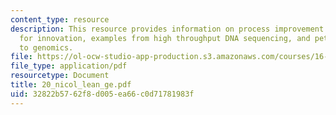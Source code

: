 ```yaml
---
content_type: resource
description: This resource provides information on process improvement as a catalyst
  for innovation, examples from high throughput DNA sequencing, and petrochemicals
  to genomics.
file: https://ol-ocw-studio-app-production.s3.amazonaws.com/courses/16-852j-integrating-the-lean-enterprise-fall-2005/32822b5762f8d005ea66c0d71781983f_20_nicol_lean_ge.pdf
file_type: application/pdf
resourcetype: Document
title: 20_nicol_lean_ge.pdf
uid: 32822b57-62f8-d005-ea66-c0d71781983f
---
```

